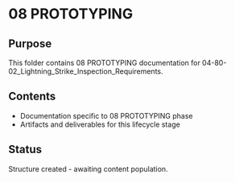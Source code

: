 # 08 PROTOTYPING

## Purpose
This folder contains 08 PROTOTYPING documentation for 04-80-02_Lightning_Strike_Inspection_Requirements.

## Contents
- Documentation specific to 08 PROTOTYPING phase
- Artifacts and deliverables for this lifecycle stage

## Status
Structure created - awaiting content population.
